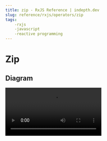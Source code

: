 ```yaml
---
title: zip - RxJS Reference | indepth.dev
slug: reference/rxjs/operators/zip
tags:
    -rxjs 
    -javascript 
    -reactive programming
---
```


# Zip

## Diagram

<video>
    <source src="https://images.indepth.dev/references/rxjs/zip.mp4" type="video/mp4">
</video>
